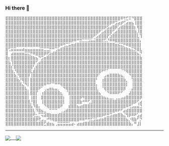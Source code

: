 ### Hi there 👋


```
⣿⣿⣿⣿⣿⣿⣿⣿⣿⣿⣿⣿⣿⣿⣿⣿⣿⣿⣿⣿⣿⣿⣿⣿⣿⣿⣿⣿⣿⣿⣿⣿⣿⣿⣿⣿⣿⣿⣿⣿⣿⣿⠿⢛⣋⠭⠙⣿⣿⣿
⣿⣿⣿⣿⣿⣿⣿⣿⣿⣿⣿⣿⣿⣿⣿⣿⣿⣿⣿⣿⣿⣿⣿⣿⣿⣿⣿⣿⣿⣿⣿⣿⣿⣿⣿⣿⣿⣿⡿⠟⣩⣴⡾⢋⣴⣶⣦⢸⣿⣿
⣿⣿⣿⣿⣿⣿⣿⣿⣿⣿⣿⣿⣿⣿⣿⣿⣿⣿⣿⣿⣿⣿⣿⣿⣿⣿⣿⣿⣿⣿⣿⣿⣿⣿⣿⣿⡿⣫⣴⣿⡿⣡⣾⣿⣿⣿⣿⡆⢿⣿
⣿⣿⣿⣿⣿⣿⣿⣿⣿⣿⣿⣿⣿⣿⣿⣿⣿⣿⣿⣿⣿⣿⣿⣿⣿⣿⣿⣿⣿⣿⣿⣿⣿⣿⠟⣡⣾⣿⣿⢋⣴⣿⣿⣿⣿⣿⣿⣷⡸⣿
⣿⣿⣿⣿⣿⣿⣿⣿⣿⣿⣿⣿⣿⣿⣿⣿⣿⣿⣿⣿⣿⣿⣿⣿⣿⣿⣿⣿⣿⣿⣿⣿⠟⣡⣾⣿⣿⡟⣱⣿⣿⣿⣿⣿⣿⣿⣿⣿⣇⢹
⣿⣿⣿⣿⣿⣿⣿⣿⣿⣿⣿⣿⣿⣿⣿⣿⣿⣿⣿⣿⣿⣿⣿⣿⡿⠿⠛⣛⣉⣉⣩⣥⣬⣿⣿⣟⣋⡘⠿⠿⣿⣿⣿⣿⣿⣿⣿⣿⣿⡄
⣿⣿⣿⣿⣿⣿⣿⣿⣿⣿⣿⣿⣿⣿⣿⣿⣿⣿⣿⣿⠿⢛⣉⣥⣶⣾⣿⣿⣿⣿⣿⣿⣿⣿⣿⣿⣿⣿⣿⣿⣶⣮⣍⡛⠿⣿⣿⣿⣿⡇
⣿⢋⣭⣭⣤⣤⣴⣤⣤⣤⣤⣤⣬⣭⣉⣉⡛⠛⢉⣥⣾⣿⣿⣿⣿⣿⣿⣿⣿⣿⣿⣿⣿⣿⣿⣿⣿⣿⣿⣿⣿⣿⣿⣿⣷⣦⣍⡻⣿⣇
⣿⠀⣴⣶⣶⣶⣶⣭⣍⡛⠿⣿⣿⣿⡿⢟⣵⣾⣿⣿⣿⣿⣿⣿⣿⣿⣿⣿⣿⣿⣿⣿⣿⣿⣿⣿⣿⣿⣿⣿⣿⣿⣿⣿⣿⣿⣿⣿⣦⡙
⣿⡆⣿⣿⣿⣿⣿⣿⣿⣿⣷⣦⠙⣩⣶⣿⣿⣿⣿⣿⣿⣿⣿⣿⣿⣿⣿⣿⣿⣿⣿⣿⣿⣿⣿⣿⣿⣿⣿⣿⣿⣿⣿⣿⣿⣿⣿⣿⣿⣷
⣿⣧⢹⣿⣿⣿⣿⣿⣿⣿⣿⢋⣴⣿⣿⣿⣿⣿⣿⣿⣿⣿⣿⣿⣿⣿⣿⣿⣿⣿⣿⣿⣿⣿⣿⣿⣿⣿⣿⣿⣿⣿⣿⣿⣿⣿⣿⣿⣿⣿
⣿⣿⡎⣿⣿⣿⣿⣿⣿⣿⢃⣾⣿⣿⣿⣿⣿⣿⣿⣿⣿⣿⣿⣿⣿⣿⣿⣿⣿⣿⣿⣿⣿⣿⣿⣿⣿⣿⣿⣿⣿⣿⣿⣿⣿⣿⣿⣿⣿⣿
⣿⣿⣷⡘⣿⣿⣿⣿⣿⣇⣾⣿⣿⣿⣿⣿⣿⣿⣿⣿⣿⣿⣿⣿⣿⣿⣿⣿⣿⣿⣿⣿⣿⣿⣿⠟⠋⠁⠀⠀⠀⠀⠈⠙⢿⣿⣿⣿⣿⣿
⣿⣿⣿⣷⡘⣿⣿⣿⡿⢸⣿⣿⣿⣿⣿⣿⣿⣿⣿⣿⣿⣿⣿⣿⣿⣿⣿⣿⣿⣿⣿⣿⣿⡿⠁⠀⣠⣶⣿⣿⣿⣷⣦⡀⠀⠙⣿⣿⣿⣿
⣿⣿⣿⣿⣷⡜⢿⣿⡇⣿⣿⣿⣿⣿⣿⣿⣿⣿⣿⣿⣿⣿⣿⣿⣿⣿⣿⣿⣿⣿⣿⣿⣿⠃⠀⢰⣿⣿⣿⣿⣿⣿⣿⣷⡀⠀⢹⣿⣿⣿
⣿⣿⣿⣿⣿⣿⣌⠻⡇⣿⣿⣿⣿⣿⠿⠛⠋⠉⠛⠛⢿⣿⣿⣿⣿⣿⣿⣿⣿⣿⣿⣿⣿⡄⠀⢸⣿⣿⣿⣿⣿⣿⣿⣿⡇⠀⢸⣿⣿⣿
⣿⣿⣿⣿⣿⣿⣿⣧⡀⣿⣿⣿⠟⠁⢀⣤⣶⣦⣤⡀⠀⠙⢿⣿⣿⣿⣿⣿⣿⣿⣿⣿⣿⣇⠀⠈⢿⣿⣿⣿⣿⣿⣿⡿⠀⠀⣼⣿⣿⣿
⣿⣿⣿⣿⣿⣿⣿⣿⡇⣿⣿⡏⠀⢰⣿⣿⣿⣿⣿⣿⣆⠀⠈⣿⣿⣿⣿⣿⣿⣿⣿⣿⣿⣿⣦⠀⠀⠙⠿⠿⠿⠟⠋⠀⠀⣼⣿⣿⣿⣿
⣿⣿⣿⣿⣿⣿⣿⣿⡇⢸⣿⡇⠀⣿⣿⣿⣿⣿⣿⣿⣿⡆⠀⢸⣿⣿⣿⡿⠻⣿⣿⣿⣿⣿⣿⣷⣦⣄⣀⡀⢀⣀⣠⣴⣿⣿⣿⣿⣿⡿
⣿⣿⣿⣿⣿⣿⣿⣿⣿⡘⣿⡇⠀⢸⣿⣿⣿⣿⣿⣿⣿⡇⠀⢸⣿⣿⣿⣷⠚⠛⢋⣸⣿⣿⣿⣿⣿⣿⣿⣿⣿⣿⣿⣿⣿⣿⣿⡿⢋⣴
⣿⣿⣿⣿⣿⣿⣿⣿⣿⣧⠹⣿⡄⠀⠙⢿⣿⣿⣿⣿⠟⠀⠀⣾⣿⣿⣦⣴⣾⣿⣿⣿⣿⣿⣿⣿⣿⣿⣿⣿⣿⣿⣿⣿⠿⢛⣡⣤⣬⣙
⣿⣿⣿⣿⣿⣿⣿⣿⣿⣿⣇⠹⣿⣦⣀⠀⠉⠉⠉⠀⢀⣠⣾⣿⣿⣿⣿⣿⣿⣿⣿⣿⣿⣿⣿⣿⣿⣿⣿⣿⠿⠟⠋⣴⣾⣿⣿⣿⣿⣿
⣿⣿⣿⣿⣿⣿⣿⣿⣿⣿⢟⣂⡉⢭⣽⣿⣷⣶⣶⣾⣿⣿⣿⣿⣿⣿⣿⣿⣿⣿⣿⣿⣿⣿⣿⡿⠟⣛⣩⣴⣶⣿⣷⣌⢻⡿⠿⠟⣡⣴
⣿⣿⣿⣿⣿⣿⣿⣿⣿⣿⣿⡿⢟⣠⣀⠚⠻⢿⣿⣿⣿⣿⣿⣿⣿⣿⣿⠿⠿⠛⢛⣋⣩⣥⣴⣶⣿⣿⣿⣿⣿⣿⣿⣿⣦⡐⢿⣷⠋⡙
⣿⣿⣿⣿⣿⣿⣿⣿⣿⣿⣿⣿⣿⣿⣋⣾⣶⣦⢀⣭⣭⣭⣭⣥⣴⠄⣴⣶⣾⣿⣿⣿⣿⣿⣿⣿⣿⣿⣿⣿⣿⣿⣿⣿⣿⣷⡄⠛⣸⡇
```

---

<a href="https://github.com/hiro0218">
  <img align="center" src="https://github-readme-stats.vercel.app/api?username=hiro0218&count_private=true&show_icons=true" /> 
</a>
<a href="https://github.com/hiro0218">
  <img align="center" src="https://github-readme-stats.vercel.app/api/top-langs/?username=hiro0218&layout=compact" />
</a>


<!--
**hiro0218/hiro0218** is a ✨ _special_ ✨ repository because its `README.md` (this file) appears on your GitHub profile.

Here are some ideas to get you started:

- 🔭 I’m currently working on ...
- 🌱 I’m currently learning ...
- 👯 I’m looking to collaborate on ...
- 🤔 I’m looking for help with ...
- 💬 Ask me about ...
- 📫 How to reach me: ...
- 😄 Pronouns: ...
- ⚡ Fun fact: ...
-->

